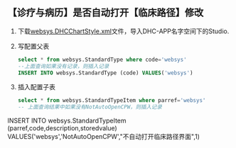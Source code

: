 ## 【诊疗与病历】是否自动打开【临床路径】修改

1. 下载[websys.DHCChartStyle.xml](websys.DHCChartStyle.xml)文件，导入DHC-APP名字空间下的Studio.

2. 写配置父表

   ```sql
   select * from websys.StandardType where code='websys'
   --上面查询如果没有记录，则插入记录
   INSERT INTO websys.StandardType (code) VALUES('websys')
   ```
   
4. 插入配置子表

   ```sql
   select * from websys.StandardTypeItem where parref='websys'
   -- 上面查询结果中如果没有NotAutoOpenCPW，则插入记录
INSERT INTO websys.StandardTypeItem (parref,code,description,storedvalue) VALUES('websys','NotAutoOpenCPW',"不自动打开临床路径界面",1)
   ```
   
   

